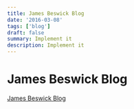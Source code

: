```yaml
---
title: James Beswick Blog
date: '2016-03-08'
tags: ['blog']
draft: false
summary: Implement it
description: Implement it
---
```


# James Beswick Blog

[James Beswick Blog](https://aws.amazon.com/blogs/compute/author/jbeswick/)